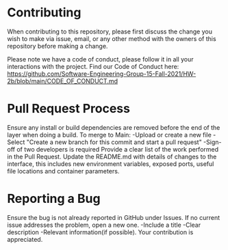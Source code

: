 # Contributing

When contributing to this repository, please first discuss the change you wish to make via issue, email, or any other method with the owners of this repository before making a change.

Please note we have a code of conduct, please follow it in all your interactions with the project. Find our Code of Conduct here: https://github.com/Software-Engineering-Group-15-Fall-2021/HW-2b/blob/main/CODE_OF_CONDUCT.md

# Pull Request Process

Ensure any install or build dependencies are removed before the end of the layer when doing a build.
To merge to Main: -Upload or create a new file -Select "Create a new branch for this commit and start a pull request" -Sign-off of two developers is required
Provide a clear list of the work performed in the Pull Request.
Update the README.md with details of changes to the interface, this includes new environment variables, exposed ports, useful file locations and container parameters.

# Reporting a Bug

Ensure the bug is not already reported in GitHub under Issues.
If no current issue addresses the problem, open a new one. -Include a title -Clear description -Relevant information(if possible).
Your contribution is appreciated.
